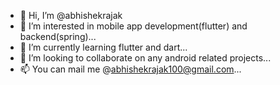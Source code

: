- 👋 Hi, I’m @abhishekrajak
- 👀 I’m interested in mobile app development(flutter) and backend(spring)...
- 🌱 I’m currently learning flutter and dart...
- 💞️ I’m looking to collaborate on any android related projects...
- 📫 You can mail me @abhishekrajak100@gmail.com...

<!---
abhishekrajak/abhishekrajak is a ✨ special ✨ repository because its `README.md` (this file) appears on your GitHub profile.
You can click the Preview link to take a look at your changes.
--->
